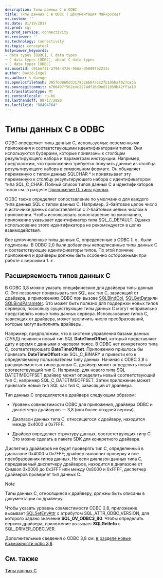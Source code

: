```yaml
---
description: Типы данных C в ODBC
title: Типы данных C в ODBC | Документация Майкрософт
ms.custom: ''
ms.date: 01/19/2017
ms.prod: sql
ms.prod_service: connectivity
ms.reviewer: ''
ms.technology: connectivity
ms.topic: conceptual
helpviewer_keywords:
- data types [ODBC], C data types
- C data types [ODBC], about C data types
- C data types [ODBC]
ms.assetid: c91bef31-3794-4736-966a-d50997b2233c
author: David-Engel
ms.author: v-daenge
ms.openlocfilehash: 395f60860dd3179326687a6c2fb10bbaf027ca3a
ms.sourcegitcommit: e700497f962e4c2274df16d9e651059b42ff1a10
ms.translationtype: MT
ms.contentlocale: ru-RU
ms.lasthandoff: 08/17/2020
ms.locfileid: "88494764"
---
```

# <a name="c-data-types-in-odbc"></a>Типы данных C в ODBC
ODBC определяет типы данных C, используемые переменными приложения и соответствующими идентификаторами типов. Они используются буферами, которые привязаны к столбцам результирующего набора и параметрам инструкции. Например, предположим, что приложению требуется получить данные из столбца результирующего набора в символьном формате. Он объявляет переменную с типом данных SQLCHAR * и привязывает эту переменную к столбцу результирующего набора с идентификатором типа SQL_C_CHAR. Полный список типов данных C и идентификаторов типов см. в разделе [Приложение D. типы данных](../../../odbc/reference/appendixes/appendix-d-data-types.md).  
  
 ODBC также определяет сопоставление по умолчанию для каждого типа данных SQL с типом данных C. Например, 2-байтовое целое число в источнике данных сопоставляется с 2-байтовым целым числом в приложении. Чтобы использовать сопоставление по умолчанию, приложение указывает идентификатор типа SQL_C_DEFAULT. Однако использование этого идентификатора не рекомендуется в целях взаимодействия.  
  
 Все целочисленные типы данных C, определенные в ODBC *1. x* , были подписаны. В ODBC 2,0 были добавлены неподписанные типы данных C и соответствующие идентификаторы типов. По этой причине приложения и драйверы должны быть особенно осторожными при работе с версиями *1. x* .  
  
## <a name="c-data-type-extensibility"></a>Расширяемость типов данных C  
 В ODBC 3,8 можно указать специфические для драйвера типы данных C. Это позволяет привязывать тип SQL как тип C, зависящий от драйвера, в приложениях ODBC при вызове [SQLBindCol](../../../odbc/reference/syntax/sqlbindcol-function.md), [SQLGetData](../../../odbc/reference/syntax/sqlgetdata-function.md)или [SQLBindParameter](../../../odbc/reference/syntax/sqlbindparameter-function.md). Это может быть полезно для поддержки новых типов серверов, поскольку существующие типы данных C могут неправильно представлять новые типы данных сервера. Использование типов C, зависящих от драйвера, может увеличить число преобразований, которые могут выполнять драйверы.  
  
 Например, предположим, что в системе управления базами данных (СУБД) появился новый тип SQL **DateTimeOffset**, который представляет дату и время с данными о часовом поясе. В ODBC нет конкретного типа C, соответствующего **DateTimeOffset**. Приложению пришлось бы привязать **DateTimeOffset** как SQL_C_BINARY и привести его к определяемому пользователем типу данных. Начиная с ODBC 3,8 с расширяемостью типов данных C, драйвер может определять новый соответствующий тип C. Например, для нового типа SQL DATETIMEOFFSET драйвер может определить новый соответствующий тип C, например SQL_C_DATETIMEOFFSET. Затем приложение может привязать новый тип SQL как тип C, зависящий от драйвера.  
  
 Тип данных C определяется в драйвере следующим образом:  
  
-   Уровень совместимости ODBC для приложения, драйвера ODBC и диспетчера драйверов — 3,8 (или более поздней версии).  
  
-   Диапазон данных типа C, относящегося к драйверу, находится между 0x4000 и 0x7FFF.  
  
-   Драйвер определяет структуру данных, соответствующих типу C.  Это можно сделать в пакете SDK для конкретного драйвера.  
  
 Диспетчер драйверов не будет проверять тип C, определенный в диапазоне 0x4000 и 0x7FFF; драйвер выполнит проверку и все преобразования типов данных. Но если диапазон данных типа C, передаваемый диспетчеру драйверов, находится в диапазоне от Символ 0x0000 до 0x3FFF или между 0x8000 и 0xFFFF, диспетчер драйверов проверяет тип данных C.  
  
> [!NOTE]  
>  Типы данных C, относящиеся к драйверу, должны быть описаны в документации по драйверу.  
  
 Чтобы указать уровень совместимости ODBC 3,8, приложение вызывает [SQLSetEnvAttr](../../../odbc/reference/syntax/sqlsetenvattr-function.md) с атрибутом SQL_ATTR_ODBC_VERSION, для которого задано значение **SQL_OV_ODBC3_80**. Чтобы определить версию драйвера, приложение вызывает **SQLGetInfo** с SQL_DRIVER_ODBC_VER.  
  
 Дополнительные сведения о ODBC 3,8 см. [в разделе новые возможности odbc 3,8](../../../odbc/reference/what-s-new-in-odbc-3-8.md).  
  
## <a name="see-also"></a>См. также  
 [Типы данных C](../../../odbc/reference/appendixes/c-data-types.md)
